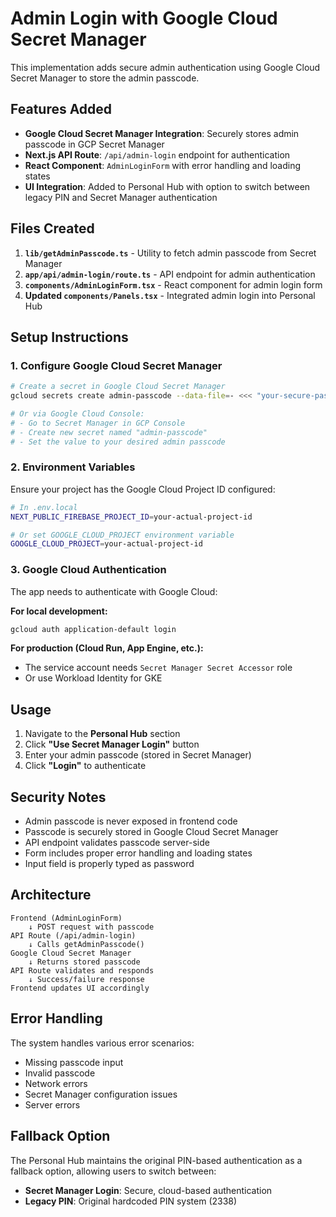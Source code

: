 # Admin Login with Google Cloud Secret Manager

This implementation adds secure admin authentication using Google Cloud Secret Manager to store the admin passcode.

## Features Added

- **Google Cloud Secret Manager Integration**: Securely stores admin passcode in GCP Secret Manager
- **Next.js API Route**: `/api/admin-login` endpoint for authentication
- **React Component**: `AdminLoginForm` with error handling and loading states
- **UI Integration**: Added to Personal Hub with option to switch between legacy PIN and Secret Manager authentication

## Files Created

1. **`lib/getAdminPasscode.ts`** - Utility to fetch admin passcode from Secret Manager
2. **`app/api/admin-login/route.ts`** - API endpoint for admin authentication
3. **`components/AdminLoginForm.tsx`** - React component for admin login form
4. **Updated `components/Panels.tsx`** - Integrated admin login into Personal Hub

## Setup Instructions

### 1. Configure Google Cloud Secret Manager

```bash
# Create a secret in Google Cloud Secret Manager
gcloud secrets create admin-passcode --data-file=- <<< "your-secure-passcode-here"

# Or via Google Cloud Console:
# - Go to Secret Manager in GCP Console
# - Create new secret named "admin-passcode"
# - Set the value to your desired admin passcode
```

### 2. Environment Variables

Ensure your project has the Google Cloud Project ID configured:

```bash
# In .env.local
NEXT_PUBLIC_FIREBASE_PROJECT_ID=your-actual-project-id

# Or set GOOGLE_CLOUD_PROJECT environment variable
GOOGLE_CLOUD_PROJECT=your-actual-project-id
```

### 3. Google Cloud Authentication

The app needs to authenticate with Google Cloud:

**For local development:**
```bash
gcloud auth application-default login
```

**For production (Cloud Run, App Engine, etc.):**
- The service account needs `Secret Manager Secret Accessor` role
- Or use Workload Identity for GKE

## Usage

1. Navigate to the **Personal Hub** section
2. Click **"Use Secret Manager Login"** button  
3. Enter your admin passcode (stored in Secret Manager)
4. Click **"Login"** to authenticate

## Security Notes

- Admin passcode is never exposed in frontend code
- Passcode is securely stored in Google Cloud Secret Manager
- API endpoint validates passcode server-side
- Form includes proper error handling and loading states
- Input field is properly typed as password

## Architecture

```
Frontend (AdminLoginForm) 
    ↓ POST request with passcode
API Route (/api/admin-login)
    ↓ Calls getAdminPasscode()
Google Cloud Secret Manager
    ↓ Returns stored passcode
API Route validates and responds
    ↓ Success/failure response
Frontend updates UI accordingly
```

## Error Handling

The system handles various error scenarios:
- Missing passcode input
- Invalid passcode
- Network errors
- Secret Manager configuration issues
- Server errors

## Fallback Option

The Personal Hub maintains the original PIN-based authentication as a fallback option, allowing users to switch between:
- **Secret Manager Login**: Secure, cloud-based authentication
- **Legacy PIN**: Original hardcoded PIN system (2338)